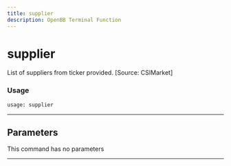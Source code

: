 ```yaml
---
title: supplier
description: OpenBB Terminal Function
---
```


# supplier

List of suppliers from ticker provided. [Source: CSIMarket]

### Usage

```python
usage: supplier
```

---

## Parameters

This command has no parameters


---
